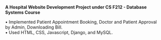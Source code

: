 **A Hospital Website Development Project under CS F212 - Database Systems Course**

• Implemented Patient Appointment Booking, Doctor and Patient Approval by Admin, Downloading Bill. <br>
• Used HTML, CSS, Javascript, Django, and MySQL.
